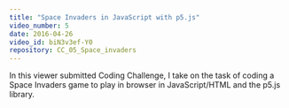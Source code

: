 ```yaml
---
title: "Space Invaders in JavaScript with p5.js"
video_number: 5
date: 2016-04-26
video_id: biN3v3ef-Y0
repository: CC_05_Space_invaders
---
```


In this viewer submitted Coding Challenge, I take on the task of coding a Space Invaders game to play in browser in JavaScript/HTML and the p5.js library.
